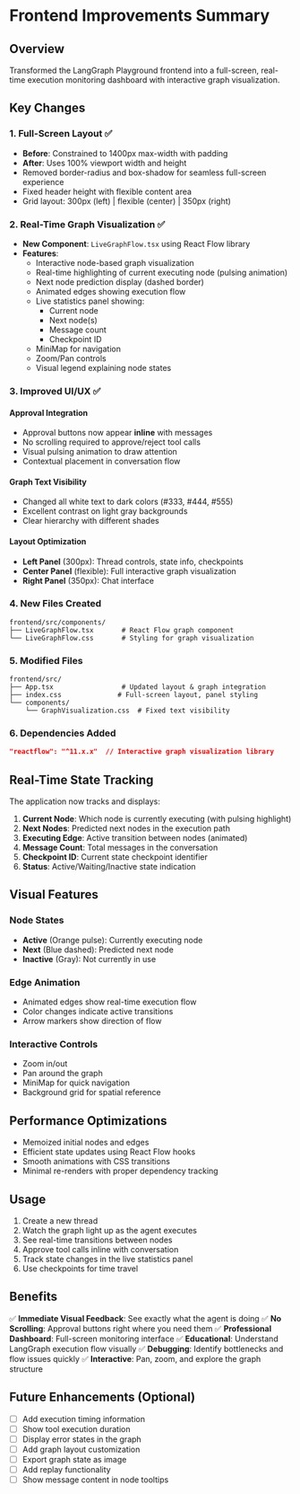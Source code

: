 # Frontend Improvements Summary

## Overview
Transformed the LangGraph Playground frontend into a full-screen, real-time execution monitoring dashboard with interactive graph visualization.

## Key Changes

### 1. Full-Screen Layout ✅
- **Before**: Constrained to 1400px max-width with padding
- **After**: Uses 100% viewport width and height
- Removed border-radius and box-shadow for seamless full-screen experience
- Fixed header height with flexible content area
- Grid layout: 300px (left) | flexible (center) | 350px (right)

### 2. Real-Time Graph Visualization ✅
- **New Component**: `LiveGraphFlow.tsx` using React Flow library
- **Features**:
  - Interactive node-based graph visualization
  - Real-time highlighting of current executing node (pulsing animation)
  - Next node prediction display (dashed border)
  - Animated edges showing execution flow
  - Live statistics panel showing:
    - Current node
    - Next node(s)
    - Message count
    - Checkpoint ID
  - MiniMap for navigation
  - Zoom/Pan controls
  - Visual legend explaining node states

### 3. Improved UI/UX ✅

#### Approval Integration
- Approval buttons now appear **inline** with messages
- No scrolling required to approve/reject tool calls
- Visual pulsing animation to draw attention
- Contextual placement in conversation flow

#### Graph Text Visibility
- Changed all white text to dark colors (#333, #444, #555)
- Excellent contrast on light gray backgrounds
- Clear hierarchy with different shades

#### Layout Optimization
- **Left Panel** (300px): Thread controls, state info, checkpoints
- **Center Panel** (flexible): Full interactive graph visualization
- **Right Panel** (350px): Chat interface

### 4. New Files Created

```
frontend/src/components/
├── LiveGraphFlow.tsx       # React Flow graph component
└── LiveGraphFlow.css       # Styling for graph visualization
```

### 5. Modified Files

```
frontend/src/
├── App.tsx                 # Updated layout & graph integration
├── index.css              # Full-screen layout, panel styling
└── components/
    └── GraphVisualization.css  # Fixed text visibility
```

### 6. Dependencies Added

```json
"reactflow": "^11.x.x"  // Interactive graph visualization library
```

## Real-Time State Tracking

The application now tracks and displays:

1. **Current Node**: Which node is currently executing (with pulsing highlight)
2. **Next Nodes**: Predicted next nodes in the execution path
3. **Executing Edge**: Active transition between nodes (animated)
4. **Message Count**: Total messages in the conversation
5. **Checkpoint ID**: Current state checkpoint identifier
6. **Status**: Active/Waiting/Inactive state indication

## Visual Features

### Node States
- **Active** (Orange pulse): Currently executing node
- **Next** (Blue dashed): Predicted next node
- **Inactive** (Gray): Not currently in use

### Edge Animation
- Animated edges show real-time execution flow
- Color changes indicate active transitions
- Arrow markers show direction of flow

### Interactive Controls
- Zoom in/out
- Pan around the graph
- MiniMap for quick navigation
- Background grid for spatial reference

## Performance Optimizations

- Memoized initial nodes and edges
- Efficient state updates using React Flow hooks
- Smooth animations with CSS transitions
- Minimal re-renders with proper dependency tracking

## Usage

1. Create a new thread
2. Watch the graph light up as the agent executes
3. See real-time transitions between nodes
4. Approve tool calls inline with conversation
5. Track state changes in the live statistics panel
6. Use checkpoints for time travel

## Benefits

✅ **Immediate Visual Feedback**: See exactly what the agent is doing
✅ **No Scrolling**: Approval buttons right where you need them
✅ **Professional Dashboard**: Full-screen monitoring interface
✅ **Educational**: Understand LangGraph execution flow visually
✅ **Debugging**: Identify bottlenecks and flow issues quickly
✅ **Interactive**: Pan, zoom, and explore the graph structure

## Future Enhancements (Optional)

- [ ] Add execution timing information
- [ ] Show tool execution duration
- [ ] Display error states in the graph
- [ ] Add graph layout customization
- [ ] Export graph state as image
- [ ] Add replay functionality
- [ ] Show message content in node tooltips
